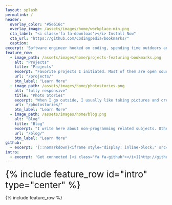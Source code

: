 ```yaml
---
layout: splash
permalink: /
header:
  overlay_color: "#5e616c"
  overlay_image: /assets/images/home/workplace-min.png
  cta_label: "<i class='fa fa-download'></i> Install Now"
  cta_url: "https://github.com/Codingpedia/bookmarks/"
  caption:
excerpt: 'Software engineer hooked on coding, spending time outdoors and practicing basically any kind of sports. Currently expanding bookmarks for developers & co<br /> <small><a href="https://github.com/Codingpedia/bookmarks/">Dev Bookmarks</a></small><br /><br /> {::nomarkdown}<iframe style="display: inline-block;" src="https://ghbtns.com/github-btn.html?user=Codingpedia&repo=bookmarks&type=star&count=true&size=large" frameborder="0" scrolling="0" width="160px" height="30px"></iframe> <iframe style="display: inline-block;" src="https://ghbtns.com/github-btn.html?user=Codingpedia&repo=bookmarks&type=fork&count=true&size=large" frameborder="0" scrolling="0" width="158px" height="30px"></iframe>{:/nomarkdown}'
feature_row:
  - image_path: /assets/images/home/projects-featuring-bookmarks.png
    alt: "Projects"
    title: "Projects"
    excerpt: "Favorite projects I initiated. Most of them are open source - [www.codingpedia.org](http://www.codingpedia.org), [www.bookmarks.dev](https://www.bookmarks.dev)"
    url: "/projects/"
    btn_label: "Learn More"
  - image_path: /assets/images/home/photostories.png
    alt: "fully responsive"
    title: "Photo Stories"
    excerpt: "When I go outside, I usually like taking pictures and creating stories inside my head. I try putting some of them on paper..."
    url: "/photostories/"
    btn_label: "Learn More"
  - image_path: /assets/images/home/blog.png
    alt: "Blog"
    title: "Blog"
    excerpt: "I write here about non-programming related subjects. Otherwise visit [www.codingpedia.org](http://www.codingpedia.org)"
    url: "/blog/"
    btn_label: "Learn More"
github:
  - excerpt: '{::nomarkdown}<iframe style="display: inline-block;" src="https://ghbtns.com/github-btn.html?user=Codingpedia&repo=bookmarks&type=star&count=true&size=large" frameborder="0" scrolling="0" width="160px" height="30px"></iframe> <iframe style="display: inline-block;" src="https://ghbtns.com/github-btn.html?user=Codingpedia&repo=bookmarks&type=fork&count=true&size=large" frameborder="0" scrolling="0" width="158px" height="30px"></iframe>{:/nomarkdown}'
intro:
  - excerpt: 'Get connected [<i class="fa fa-github"></i>](http://github.com/adrianmatei-me) [<i class="fa fa-linkedin"></i>](https://www.linkedin.com/in/adrianmatei-me) [<i class="fa fa-twitter"></i>](http://github.com/adrianmatei-me) [<i class="fa fa-instagram"></i>](https://www.instagram.com/adrianmatei.me) [<i class="fa fa-facebook"></i>](https://www.facebook.com/adrianmatei.me)'
---
```


<div id="home-social-connect" style="font-size:2em">
  {% include feature_row id="intro" type="center" %}
</div>

{% include feature_row %}
